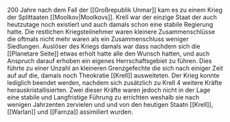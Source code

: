 200 Jahre nach dem Fall der [[Großrepublik Unmar]] kam es zu einem Krieg der Splittaaten [[Moolkov|Moolkovs]]. Krell war der einzige Staat der auch heutzutage noch existiert und auch damals schon eine stabile Regierung hatte. Die restlichen Kriegsteilnehmer waren kleinere Zusammenschlüsse die oftmals nicht mehr waren als ein Zusammenschluss weniger Siedlungen. Auslöser des Kriegs damals war dass nachdem sich die [[Planetare Seite]] etwas erholt hatte alle den Wunsch hatten, und auch Anspruch darauf erhoben ein eigenes Herrschaftsgebiet zu führen. Dies führte zu einer Unzahl an kleineren Grenzgefechte die sich nach einiger Zeit auf auf die, damals noch Theokratie [[Krell]] ausweiteten.
Der Krieg konnte lediglich beendet werden, nachdem sich zusätzlich zu Krell 4 weitere Kräfte herauskristallisierten. Zwei dieser Kräfte waren jedoch nicht in der Lage eine stabile und Langfristige Führung zu errichten weshalb sie nach wenigen Jahrzenten zervielen und und von den heutigen Staatn [[Krell]], [[Warlan]] und [[Farnza]] assimiliert wurden.